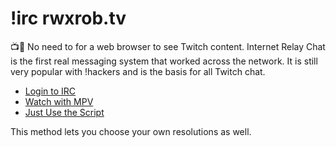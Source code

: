 # !irc rwxrob.tv

📺💬 No need to for a web browser to see Twitch content. Internet Relay Chat is the first real messaging system that worked across the network. It is still very popular with !hackers and is the basis for all Twitch chat.

* [Login to IRC](https://youtu.be/yuFFY5Zgtj8)
* [Watch with MPV](https://youtu.be/HGoinmDbQzw)
* [Just Use the Script](https://youtu.be/o5YKwR6Gvbo)

This method lets you choose your own resolutions as well.

